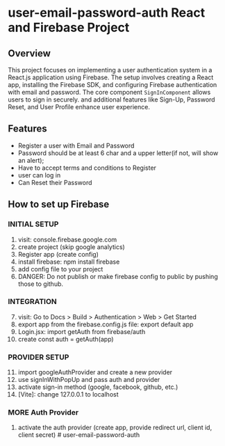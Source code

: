 
# user-email-password-auth React and Firebase Project






## Overview

This project focuses on implementing a user authentication system in a React.js application using Firebase. The setup involves creating a React app, installing the Firebase SDK, and configuring Firebase authentication with email and password. The core component `SignInComponent` allows users to sign in securely. and additional features like Sign-Up, Password Reset, and User Profile enhance user experience.  
## Features

- Register a user with Email and Password
- Password should be at least 6 char and a upper letter(if not, will show an alert);
- Have to accept terms and conditions to Register
- user can log in
- Can Reset their Password



## How to set up Firebase

###  INITIAL SETUP
1. visit: console.firebase.google.com
2. create project (skip google analytics)
3. Register app (create config)
4. install firebase: npm install firebase
5. add config file to your project
6. DANGER: Do not publish or make firebase config to public by pushing those to github.

###  INTEGRATION

7. visit: Go to Docs > Build > Authentication > Web > Get Started
8. export app from the firebase.config.js file: export default app
9. Login.jsx: import getAuth from firebase/auth
10. create const auth = getAuth(app)

###  PROVIDER SETUP

11. import googleAuthProvider and create a new provider
12. use signInWithPopUp and pass auth and provider
13. activate sign-in method (google, facebook, github, etc.)
14. [Vite]: change 127.0.0.1 to localhost

###  MORE Auth Provider
1. activate the auth provider (create app, provide redirect url, client id, client secret)
#   u s e r - e m a i l - p a s s w o r d - a u t h  
 